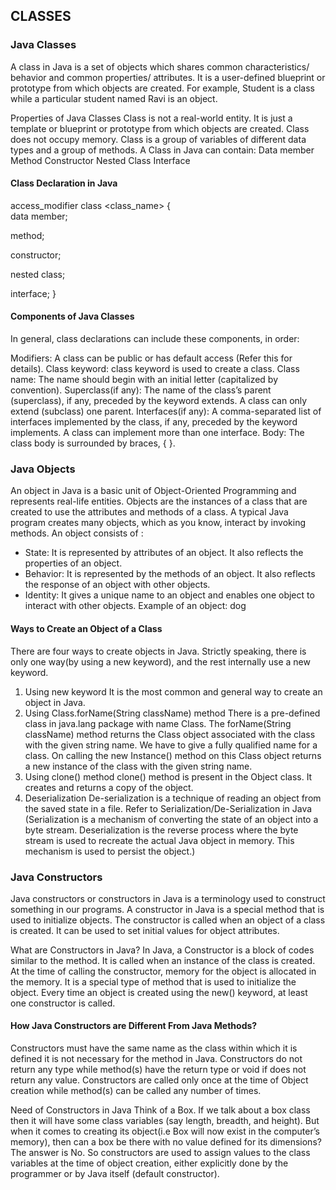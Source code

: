 ## CLASSES

### Java Classes

A class in Java is a set of objects which shares common characteristics/ behavior and common properties/ attributes. 
It is a user-defined blueprint or prototype from which objects are created. For example, Student is a class while a particular student named Ravi is an object.

Properties of Java Classes
Class is not a real-world entity. It is just a template or blueprint or prototype from which objects are created.
Class does not occupy memory.
Class is a group of variables of different data types and a group of methods.
A Class in Java can contain:
Data member
Method
Constructor
Nested Class
Interface

#### Class Declaration in Java

access_modifier   class    <class_name>
{  
   data member;  

   method;  

   constructor;

   nested class;

   interface;
}

#### Components of Java Classes

In general, class declarations can include these components, in order:

Modifiers: A class can be public or has default access (Refer this for details).
Class keyword: class keyword is used to create a class.
Class name: The name should begin with an initial letter (capitalized by convention).
Superclass(if any): The name of the class’s parent (superclass), if any, preceded by the keyword extends. A class can only extend (subclass) one parent.
Interfaces(if any): A comma-separated list of interfaces implemented by the class, if any, preceded by the keyword implements. A class can implement more than one interface.
Body: The class body is surrounded by braces, { }.

### Java Objects

An object in Java is a basic unit of Object-Oriented Programming and represents real-life entities. Objects are the instances of a class that are created to use the attributes and methods of a class.  A typical Java program creates many objects, which as you know, interact by invoking methods. An object consists of :

* State: It is represented by attributes of an object. It also reflects the properties of an object.
* Behavior: It is represented by the methods of an object. It also reflects the response of an object with other objects.
* Identity: It gives a unique name to an object and enables one object to interact with other objects.
Example of an object: dog

#### Ways to Create an Object of a Class

There are four ways to create objects in Java. Strictly speaking, there is only one way(by using a new keyword), and the rest internally use a new keyword.

1. Using new keyword
   It is the most common and general way to create an object in Java. 
2. Using Class.forName(String className) method
   There is a pre-defined class in java.lang package with name Class. The forName(String className) method returns the Class object associated with the class with the given string name. We have to give a fully qualified name for a class. On calling the new Instance() method on this Class object returns a new instance of the class with the given string name.
3. Using clone() method
   clone() method is present in the Object class. It creates and returns a copy of the object.
4. Deserialization
   De-serialization is a technique of reading an object from the saved state in a file. Refer to Serialization/De-Serialization in Java
   (Serialization is a mechanism of converting the state of an object into a byte stream. Deserialization is the reverse process where the byte stream is used to recreate the actual Java object in memory. This mechanism is used to persist the object.)


### Java Constructors

Java constructors or constructors in Java is a terminology used to construct something in our programs. A constructor in Java is a special method that is used to initialize objects. The constructor is called when an object of a class is created. It can be used to set initial values for object attributes.

What are Constructors in Java?
In Java, a Constructor is a block of codes similar to the method. It is called when an instance of the class is created. At the time of calling the constructor, memory for the object is allocated in the memory. It is a special type of method that is used to initialize the object. Every time an object is created using the new() keyword, at least one constructor is called.

#### How Java Constructors are Different From Java Methods?

Constructors must have the same name as the class within which it is defined it is not necessary for the method in Java.
Constructors do not return any type while method(s) have the return type or void if does not return any value.
Constructors are called only once at the time of Object creation while method(s) can be called any number of times.

Need of Constructors in Java
Think of a Box. If we talk about a box class then it will have some class variables (say length, breadth, and height). But when it comes to creating its object(i.e Box will now exist in the computer’s memory), then can a box be there with no value defined for its dimensions? The answer is No.
So constructors are used to assign values to the class variables at the time of object creation, either explicitly done by the programmer or by Java itself (default constructor).


